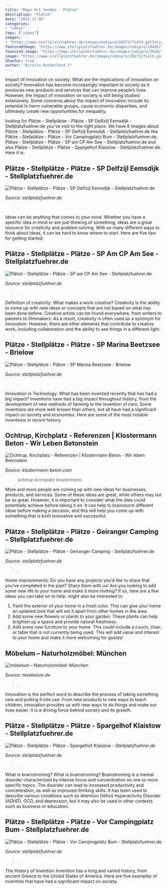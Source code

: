 ```yaml
---
title: "Maps Ort Senden - Plätze"
description: "Plätze"
date: "2022-11-05"
categories:
- "ideas"
tags: ["ideas"]
images:
- "https://www.stellplatzfuehrer.de/images/sobipro/20273/field_gallery/img_0_p1aupkb8nfu241rhvqhp1vjl13s84.jpg"
featuredImage: "https://www.stellplatzfuehrer.de/images/sobipro/18456/field_gallery/img_1_p1anipmsq6mi91tne1j9f1ajl5oa5.jpg"
featured_image: "https://www.stellplatzfuehrer.de/images/sobipro/3020/field_gallery/img_10321_67_20190501_185923_ergebnis.jpg"
image: "https://www.stellplatzfuehrer.de/images/sobipro/20273/field_gallery/img_0_p1aupkb8nfu241rhvqhp1vjl13s84.jpg"
ShowToc: true
author: "Kirstin Rutherford I"
---
```



Impact of innovation on society: What are the implications of innovation on society?
Innovation has become increasingly important to society as it produces new products and services that can improve people’s lives. However, the impact of innovation on society is still being studied extensively. Some concerns about the impact of innovation include its potential to harm vulnerable groups, cause economic disparities, and ultimately create new opportunities for inequality.

	

		
looking for Plätze - Stellplätze - Plätze - SP Delfzijl Eemsdijk - Stellplatzfuehrer.de you've visit to the right place. We have 8 Images about Plätze - Stellplätze - Plätze - SP Delfzijl Eemsdijk - Stellplatzfuehrer.de like Plätze - Stellplätze - Plätze - Vor Campingplatz Bum - Stellplatzfuehrer.de, Plätze - Stellplätze - Plätze - SP am CP Am See - Stellplatzfuehrer.de and also Plätze - Stellplätze - Plätze - Spargelhof Klaistow - Stellplatzfuehrer.de. Here it is:
		
    
## Plätze - Stellplätze - Plätze - SP Delfzijl Eemsdijk - Stellplatzfuehrer.de

<img loading=lazy src="https://www.stellplatzfuehrer.de/images/sobipro/26587/field_gallery/img_img_IMG_20180921_114457.jpg" onerror="this.onerror=null;this.src='https://tse4.mm.bing.net/th?id=OIP.mtS2pwbQ2FQNqy4V2xWNcQHaFj&amp;pid=15.1';" alt="Plätze - Stellplätze - Plätze - SP Delfzijl Eemsdijk - Stellplatzfuehrer.de">

_Source: stellplatzfuehrer.de_

>. 

	

Ideas can be anything that comes to your mind. Whether you have a specific idea in mind or are just thinking of something, ideas are a great resource for creativity and problem solving. With so many different ways to think about ideas, it can be hard to know where to start. Here are five tips for getting started: 

    
## Plätze - Stellplätze - Plätze - SP Am CP Am See - Stellplatzfuehrer.de

<img loading=lazy src="https://www.stellplatzfuehrer.de/images/sobipro/3020/field_gallery/img_10321_67_20190501_185923_ergebnis.jpg" onerror="this.onerror=null;this.src='https://tse2.mm.bing.net/th?id=OIP.7xVWDTxaOdQLpNSDvHYuuAHaJ4&amp;pid=15.1';" alt="Plätze - Stellplätze - Plätze - SP am CP Am See - Stellplatzfuehrer.de">

_Source: stellplatzfuehrer.de_

>. 

	

Definition of creativity: What makes a work creative?
Creativity is the ability to come up with new ideas or concepts that are not based on what has been done before. Creative artists can be found everywhere, from writers to painters to filmmakers. As a result, creativity is often used as a synonym for innovation. However, there are other elements that contribute to creative work, including collaboration and the ability to see things in a different light.

    
## Plätze - Stellplätze - Plätze - SP Marina Beetzsee - Brielow

<img loading=lazy src="https://www.stellplatzfuehrer.de/images/sobipro/3482/field_gallery/img_0_p1acgq1tq3tahvksa11f4g6ge4.jpg" onerror="this.onerror=null;this.src='https://tse4.mm.bing.net/th?id=OIP.2Ttf-RTEgwdtq_TEGoN0rgHaEK&amp;pid=15.1';" alt="Plätze - Stellplätze - Plätze - SP Marina Beetzsee - Brielow">

_Source: stellplatzfuehrer.de_

>. 

	

Innovation in Technology: What has been invented recently that has had a big impact?
Inventions have had a big impact throughout history, from the development of new methods of farming to the invention of cars. Some inventions are more well-known than others, but all have had a significant impact on society and economies. Here are some of the most notable inventions in recent history.

    
## Ochtrup, Kirchplatz - Referenzen | Klostermann Beton - Wir Leben Betonstein

<img loading=lazy src="https://www.klostermann-beton.com/_cache/images/cms/Referenzbilder/Ochtrup-Kirchplatz-O-0604/.c23bf43033b2adc071b23258281c513c/SCADA-finerro-o-790-ms.jpeg" onerror="this.onerror=null;this.src='https://tse2.mm.bing.net/th?id=OIP.f-Vx14Ue9So_kY4K3XrK5AHaEK&amp;pid=15.1';" alt="Ochtrup, Kirchplatz - Referenzen | Klostermann Beton - Wir leben Betonstein">

_Source: klostermann-beton.com_

>ochtrup kirchplatz klostermann. 

	

More and more people are coming up with new ideas for businesses, products, and services. Some of these ideas are great, while others may not be so great. However, it is important to consider what the idea could potentially achieve before taking it on. It can help to brainstorm different ideas before making a decision, and this will help you come up with something that is both innovative and successful.

    
## Plätze - Stellplätze - Plätze - Geiranger Camping - Stellplatzfuehrer.de

<img loading=lazy src="https://www.stellplatzfuehrer.de/images/sobipro/18456/field_gallery/img_1_p1anipmsq6mi91tne1j9f1ajl5oa5.jpg" onerror="this.onerror=null;this.src='https://tse2.mm.bing.net/th?id=OIP.BoCuAr-lDsFlii-s_umgGAHaFj&amp;pid=15.1';" alt="Plätze - Stellplätze - Plätze - Geiranger Camping - Stellplatzfuehrer.de">

_Source: stellplatzfuehrer.de_

>. 

	

Home improvements: Do you have any projects you’d like to share that you’ve completed in the past? Share them with us!
Are you looking to add some new life to your home and make it more inviting? If so, here are a few ideas you can take on to help. might also be interested in: 
1. Paint the exterior of your home in a fresh color. This can give your home an updated look that will set it apart from other homes in the area. 
2. Add some new flowers or plants to your garden. These plants can help brighten up a space and provide natural freshness. 
3. Add some new furniture to your home. This could include a couch, chair, or table that is not currently being used. This will add value and interest to your home and make it more welcoming for guests!

    
## Möbelum – Naturholzmöbel: München

<img loading=lazy src="https://www.moebelum.de/fileadmin/media/moebelum-filiale/muenchen/fotos-quadrate/M02_1040992.jpg" onerror="this.onerror=null;this.src='https://tse4.mm.bing.net/th?id=OIP.kzjfgYYnWaO1L2GaY0CTqAHaHa&amp;pid=15.1';" alt="möbelum – Naturholzmöbel: München">

_Source: moebelum.de_

>. 

	

Innovation is the perfect word to describe the process of taking something new and putting it into use. From new products to new ways to teach children, innovation provides us with new ways to do things and make our lives easier. It is a driving force behind society and its growth.

    
## Plätze - Stellplätze - Plätze - Spargelhof Klaistow - Stellplatzfuehrer.de

<img loading=lazy src="https://www.stellplatzfuehrer.de/images/sobipro/9944/field_gallery/img_9944_image_3_tth.jpg" onerror="this.onerror=null;this.src='https://tse3.mm.bing.net/th?id=OIP.RFnL-Fe-1Yjrbmz8v7l6XQHaEK&amp;pid=15.1';" alt="Plätze - Stellplätze - Plätze - Spargelhof Klaistow - Stellplatzfuehrer.de">

_Source: stellplatzfuehrer.de_

>. 

	

What is brainstroming?
What is brainstroming? Brainstroming is a mental disorder characterized by intense focus and concentration on one or more specific topics. The disorder can lead to increased productivity and concentration, as well as improved thinking skills. It has been used to describe various conditions such as Attention Deficit Hyperactivity Disorder (ADHD), OCD, and depression, but it may also be used in other contexts such as business or education.

    
## Plätze - Stellplätze - Plätze - Vor Campingplatz Bum - Stellplatzfuehrer.de

<img loading=lazy src="https://www.stellplatzfuehrer.de/images/sobipro/20273/field_gallery/img_0_p1aupkb8nfu241rhvqhp1vjl13s84.jpg" onerror="this.onerror=null;this.src='https://tse3.mm.bing.net/th?id=OIP.-IaVEJOuJPHrE71Q8slM5QHaFj&amp;pid=15.1';" alt="Plätze - Stellplätze - Plätze - Vor Campingplatz Bum - Stellplatzfuehrer.de">

_Source: stellplatzfuehrer.de_

>. 

	

The History of Invention
Invention has a long and varied history, from ancient Greece to the United States of America. Here are five examples of invention that have had a significant impact on society.

